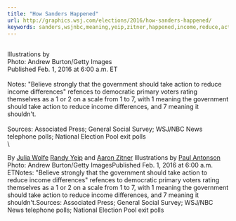 ```yaml
---
title: "How Sanders Happened"
url: http://graphics.wsj.com/elections/2016/how-sanders-happened/
keywords: sanders,wsjnbc,meaning,yeip,zitner,happened,income,reduce,action,differences,wolfe,polls
---
```

\
Illustrations by \
Photo: Andrew Burton/Getty Images\
Published Feb. 1, 2016 at 6:00 a.m. ET\
\
Notes: \"Believe strongly that the government should take action to reduce income differences\" refences to democratic primary voters rating themselves as a 1 or 2 on a scale from 1 to 7, with 1 meaning the government should take action to reduce income differences, and 7 meaning it shouldn\'t.\
\
Sources: Associated Press; General Social Survey; WSJ/NBC News telephone polls; National Election Pool exit polls\
\

By [Julia Wolfe](https://twitter.com/juruwolfe) [Randy Yeip](https://twitter.com/randyyeip) and [Aaron Zitner](https://twitter.com/aaronzitner) Illustrations by [Paul Antonson](https://twitter.com/paulantonson) Photo: Andrew Burton/Getty ImagesPublished Feb. 1, 2016 at 6:00 a.m. ETNotes: \"Believe strongly that the government should take action to reduce income differences\" refences to democratic primary voters rating themselves as a 1 or 2 on a scale from 1 to 7, with 1 meaning the government should take action to reduce income differences, and 7 meaning it shouldn\'t.Sources: Associated Press; General Social Survey; WSJ/NBC News telephone polls; National Election Pool exit polls
